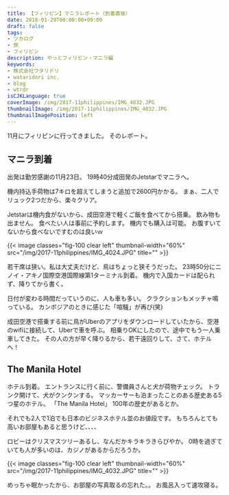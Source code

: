 ```yaml
---
title: 【フィリピン】マニラレポート（到着直後）
date: 2018-01-29T00:00:00+09:00
draft: false
tags:
- ツカログ
- 旅
- フィリピン
description: やっとフィリピン・マニラ編
keywords:
- 株式会社ワタリドリ
- wataridori inc.
- blog
- wtrdr
isCJKLanguage: true
coverImage: /img/2017-11philippines/IMG_4032.JPG
thumbnailImage: /img/2017-11philippines/IMG_4032.JPG
thumbnailImagePosition: left
---
```

11月にフィリピンに行ってきました。
そのレポート。

## マニラ到着
出発は勤労感謝の11月23日。
19時40分成田発のJetstarでマニラへ。

機内持込手荷物は7キロを超えてしまうと追加で2600円かかる。
まぁ、二人でリュック2つだから、楽々クリア。

Jetstarは機内食がないから、成田空港で軽くご飯を食べてから搭乗。
飲み物も出ません。
食べたい人は事前に予約します。
機内でも購入は可能。
お腹すいてないから食べないですむのは良いｗ

{{< image classes="fig-100 clear left" thumbnail-width="60%" src="/img/2017-11philippines/IMG_4024.JPG" title="" >}} 

若干席は狭い。私は大丈夫だけど、鳥はちょっと狭そうだった。
23時50分にニノイ・アキノ国際空港国際線第1ターミナル到着。
機内で入国カードは配られず、降りてから書く。

日付が変わる時間だっていうのに、人も車も多い。
クラクションもメッチャ鳴っている。
カンボジアのときに感じた「喧騒」が再び(笑)

成田空港で搭乗する前に鳥がUberのアプリをダウンロードしていたから、空港のwifiに接続して、Uberで車を呼ぶ。
相乗りOKにしたので、途中でもう一人乗車してきた。
その人の方が早く降りるから、若干遠回りして、さて、ホテルへ！

## The Manila Hotel
ホテル到着。
エントランスに行く前に、警備員さんと犬が荷物チェック。
トランク開けて、犬がクンクンする。
マッカーサーも泊まったことのある歴史ある5つ星のホテル。
「The Manila Hotel」
100年の歴史があるとか。

それでも2人で1泊でも日本のビジネスホテル並のお値段です。
もちろんとても高いお部屋もあると思うけど、、、、

ロビーはクリスマスツリーあるし、なんだかキラキラきらびやか。
0時を過ぎていても人が多いのは、カジノがあるからだろうか。

{{< image classes="fig-100 clear left" thumbnail-width="60%" src="/img/2017-11philippines/IMG_4032.JPG" title="" >}} 

めっちゃ眠かったから、お部屋の写真取るの忘れた。。
お風呂入って速攻寝る。



